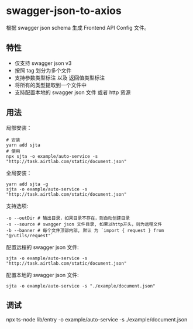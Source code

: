 # swagger-json-to-axios
根据 swagger json schema 生成 Frontend API Config 文件。

## 特性
- 仅支持 swagger json v3
- 按照 tag 划分为多个文件
- 支持参数类型标注 以及 返回值类型标注
- 将所有的类型提取到一个文件中
- 支持配置本地的 swagger json 文件 或者 http 资源

## 用法

局部安装：
```shell
# 安装
yarn add sjta
# 使用
npx sjta -o example/auto-service -s "http://task.airtlab.com/static/document.json"
```

全局安装：
```shell
yarn add sjta -g
sjta -o example/auto-service -s "http://task.airtlab.com/static/document.json"
```

支持选项:
```text
-o --outDir # 输出目录，如果目录不存在，则自动创建目录
-s --source # swagger json 文件目录, 如果以http开头，则为远程文件
-b --banner # 每个文件顶部内部, 默认 为 `import { request } from "@/utils/request"`
```

配置远程的 swagger json 文件:
```shell
sjta -o example/auto-service -s "http://task.airtlab.com/static/document.json"
```

配置本地的 swagger json 文件:
```shell
sjta -o example/auto-service -s "./example/document.json"
```

## 调试
npx ts-node lib/entry -o example/auto-service -s ./example/document.json